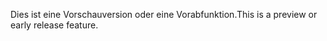 <span data-ttu-id="a3533-101">Dies ist eine Vorschauversion oder eine Vorabfunktion.</span><span class="sxs-lookup"><span data-stu-id="a3533-101">This is a preview or early release feature.</span></span>